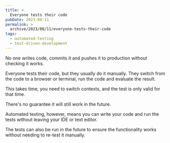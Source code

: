 ```yaml
---
title: >
  Everyone tests their code
pubDate: 2023-08-11
permalink: >
  archive/2023/08/11/everyone-tests-their-code
tags:
  - automated-testing
  - test-driven-development
---
```


No one writes code, commits it and pushes it to production without checking it works.

Everyone tests their code, but they usually do it manually. They switch from the code to a browser or terminal, run the code and evaluate the result.

This takes time, you need to switch contexts, and the test is only valid for that time.

There's no guarantee it will still work in the future.

Automated testing, however, means you can write your code and run the tests without leaving your IDE or text editor.

The tests can also be run in the future to ensure the functionality works without needing to re-test it manually.
